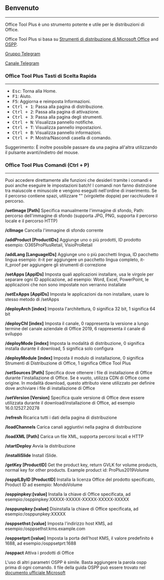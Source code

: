 ## Benvenuto

---

Office Tool Plus è uno strumento potente e utile per le distribuzioni di Office.

Office Tool Plus si basa su [Strumenti di distribuzione di Microsoft Office](https://aka.ms/ODT) and [OSPP](https://docs.microsoft.com/it-it/DeployOffice/vlactivation/tools-to-manage-volume-activation-of-office).

[Gruppo Telegram](https://otp.landian.vip/grouplink/telegram.html)

[Canale Telegram](https://t.me/otp_channel)

### Office Tool Plus Tasti di Scelta Rapida

---

- <kbd>Esc</kbd>: Torna alla Home.
- <kbd>F1</kbd>: Aiuto.
- <kbd>F5</kbd>: Aggiorna e reimposta Informazioni.
- <kbd>Ctrl + 1</kbd>: Passa alla pagina di distribuzione.
- <kbd>Ctrl + 2</kbd>: Passa alla pagina di attivazione.
- <kbd>Ctrl + 3</kbd>: Passa alla pagina degli strumenti.
- <kbd>Ctrl + N</kbd>: Visualizza pannello notifiche.
- <kbd>Ctrl + T</kbd>: Visualizza pannello impostazioni.
- <kbd>Ctrl + B</kbd>: Visualizza pannello informazioni.
- <kbd>Ctrl + P</kbd>: Mostra/Nascondi casella di comando.

Suggerimento: È inoltre possibile passare da una pagina all'altra utilizzando il pulsante avanti/indietro del mouse.

### Office Tool Plus Comandi (Ctrl + P)

---

Puoi accedere direttamente alle funzioni che desideri tramite i comandi e puoi anche eseguire le impostazioni batch! I comandi non fanno distinzione tra maiuscole e minuscole e vengono eseguiti nell'ordine di inserimento. Se il percorso contiene spazi, utilizzare "" (virgolette doppie) per racchiudere il percorso.

**/setImage [Path]** Specifica manualmente l'immagine di sfondo, Path: percorso dell'immagine di sfondo (supporta JPG, PNG, supporta il percorso locale e il percorso HTTP)

**/clImage** Cancella l'immagine di sfondo corrente

**/addProduct [ProductIDs]** Aggiunge uno o più prodotti, ID prodotto esempio: O365ProPlusRetail, VisioProRetail

**/addLang [LanguageIDs]** Aggiunge uno o più pacchetti lingua, ID pacchetto lingua esempio: it-it per aggiungere un pacchetto lingua completo, it-it_proof per aggiungere gli strumenti di correzione

**/setApps [AppIDs]** Imposta quali applicazioni installare, usa le virgole per separare ogni ID applicazione, ad esempio: Word, Excel, PowerPoint, le applicazioni che non sono impostate non verranno installate

**/setExApps [AppIDs]** Imposta le applicazioni da non installare, usare lo stesso metodo di /setApps

**/deployArch [index]** Imposta l'architettura, 0 significa 32 bit, 1 significa 64 bit

**/deployChl [index]** Imposta il canale, 0 rappresenta la versione a lungo termine del canale aziendale di Office 2019, 6 rappresenta il canale di sviluppo

**/deployMode [index]** Imposta la modalità di distribuzione, 0 significa installa durante il download, 5 significa solo configura

**/deployModule [index]** Imposta il modulo di installazione, 0 significa Strumenti di Distribuzione di Office, 1 significa Office Tool Plus

**/setSources [Path]** Specifica dove ottenere i file di installazione di Office durante l'installazione di Office. Se è vuoto, utilizza CDN di Office come origine. In modalità download, questo attributo viene utilizzato per definire dove archiviare i file di installazione di Office

**/setVersion [Version]** Specifica quale versione di Office deve essere utilizzata durante il download/installazione di Office, ad esempio 16.0.12527.20278

**/refresh** Ricarica tutti i dati della pagina di distribuzione

**/loadChannels** Carica canali aggiuntivi nella pagina di distribuzione

**/loadXML [Path]** Carica un file XML, supporta percorsi locali e HTTP

**/startDeploy** Avvia la distribuzione

**/installiSlide** Install iSlide.

**/getKey [ProductID]** Get the product key, return GVLK for volume products, normal key for other products. Example product id: ProPlus2019Volume

**/osppILByID [ProductID]** Installa la licenza Office del prodotto specificato, Product ID ad esempio: MondoVolume

**/osppinpkey:[value]** Installa la chiave di Office specificata, ad esempio:/osppinpkey:XXXXX-XXXXX-XXXXX-XXXXX-XXXXX

**/osppunpkey:[value]** Disinstalla la chiave di Office specificata, ad esempio:/osppunpkey:XXXXX

**/osppsethst:[value]** Imposta l'indirizzo host KMS, ad esempio:/osppsethst:kms.example.com

**/osppsetprt:[value]** Imposta la porta dell'host KMS, il valore predefinito è 1688, ad esempio:/osppsetprt:1688

**/osppact** Attiva i prodotti di Office

L'uso di altri parametri OSPP è simile. Basta aggiungere la parola ospp prima di ogni comando. Il file della guida OSPP può essere trovato nel [documento ufficiale Microsoft](https://docs.microsoft.com/it-it/deployoffice/vlactivation/tools-to-manage-volume-activation-of-office)
